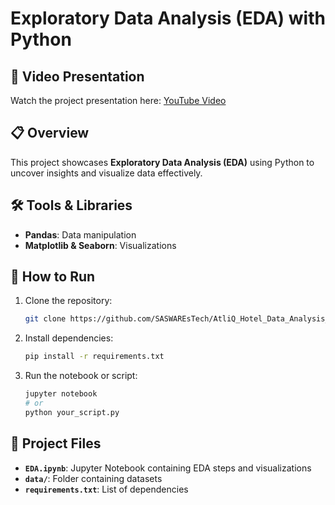 # Exploratory Data Analysis (EDA) with Python

## 🎥 Video Presentation  
Watch the project presentation here: [YouTube Video](https://www.youtube.com/watch?v=ITNAzjVJKto)  

## 📋 Overview  
This project showcases **Exploratory Data Analysis (EDA)** using Python to uncover insights and visualize data effectively.  

## 🛠️ Tools & Libraries  
- **Pandas**: Data manipulation  
- **Matplotlib & Seaborn**: Visualizations  

## 🚀 How to Run  
1. Clone the repository:  
    ```bash
    git clone https://github.com/SASWAREsTech/AtliQ_Hotel_Data_Analysis_Using_Python.git
    ```  
2. Install dependencies:  
    ```bash
    pip install -r requirements.txt
    ```  
3. Run the notebook or script:  
    ```bash
    jupyter notebook
    # or
    python your_script.py
    ```  

## 📂 Project Files  
- **`EDA.ipynb`**: Jupyter Notebook containing EDA steps and visualizations  
- **`data/`**: Folder containing datasets  
- **`requirements.txt`**: List of dependencies  
